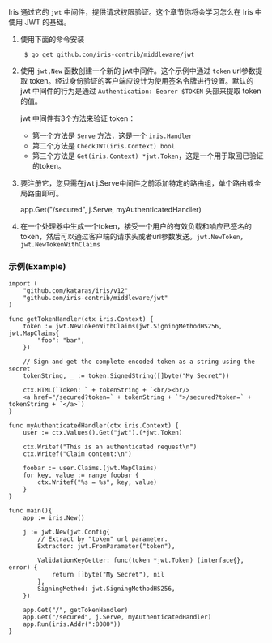 Iris 通过它的 `jwt` 中间件，提供请求权限验证。这个章节你将会学习怎么在 Iris 中使用 JWT 的基础。

1. 使用下面的命令安装 
	
		$ go get github.com/iris-contrib/middleware/jwt

2. 使用 `jwt,New` 函数创建一个新的 jwt中间件。这个示例中通过 `token` url参数提取 token。经过身份验证的客户端应设计为使用签名令牌进行设置。默认的 jwt 中间件的行为是通过 `Authentication: Bearer $TOKEN` 头部来提取 token 的值。

	jwt 中间件有3个方法来验证 token：
	
	- 第一个方法是 `Serve` 方法，这是一个 `iris.Handler`
	- 第二个方法是 `CheckJWT(iris.Context) bool` 
	- 第三个方法是 `Get(iris.Context) *jwt.Token`，这是一个用于取回已验证的token。

3.   要注册它，您只需在jwt j.Serve中间件之前添加特定的路由组，单个路由或全局路由即可。

		app.Get("/secured", j.Serve, myAuthenticatedHandler)

4. 在一个处理器中生成一个token，接受一个用户的有效负载和响应已签名的token，然后可以通过客户端的请求头或者url参数发送。`jwt.NewToken`，`jwt.NewTokenWithClaims`


### 示例(Example)

	import (
	    "github.com/kataras/iris/v12"
	    "github.com/iris-contrib/middleware/jwt"
	)
	
	func getTokenHandler(ctx iris.Context) {
	    token := jwt.NewTokenWithClaims(jwt.SigningMethodHS256, jwt.MapClaims{
	        "foo": "bar",
	    })
	
	    // Sign and get the complete encoded token as a string using the secret
	    tokenString, _ := token.SignedString([]byte("My Secret"))
	
	    ctx.HTML(`Token: ` + tokenString + `<br/><br/>
	    <a href="/secured?token=` + tokenString + `">/secured?token=` + tokenString + `</a>`)
	}
	
	func myAuthenticatedHandler(ctx iris.Context) {
	    user := ctx.Values().Get("jwt").(*jwt.Token)
	
	    ctx.Writef("This is an authenticated request\n")
	    ctx.Writef("Claim content:\n")
	
	    foobar := user.Claims.(jwt.MapClaims)
	    for key, value := range foobar {
	        ctx.Writef("%s = %s", key, value)
	    }
	}
	
	func main(){
	    app := iris.New()
	
	    j := jwt.New(jwt.Config{
	        // Extract by "token" url parameter.
	        Extractor: jwt.FromParameter("token"),
	
	        ValidationKeyGetter: func(token *jwt.Token) (interface{}, error) {
	            return []byte("My Secret"), nil
	        },
	        SigningMethod: jwt.SigningMethodHS256,
	    })
	
	    app.Get("/", getTokenHandler)
	    app.Get("/secured", j.Serve, myAuthenticatedHandler)
	    app.Run(iris.Addr(":8080"))
	}